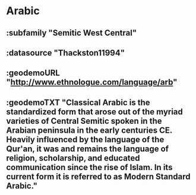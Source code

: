 # Arabic



## :subfamily "Semitic West Central"

## :datasource "Thackston11994"

## :geodemoURL "http://www.ethnologue.com/language/arb"

## :geodemoTXT "Classical Arabic is the standardized form that arose out of the myriad varieties of Central Semitic spoken in the Arabian peninsula in the early centuries CE. Heavily influenced by the language of the Qur'an, it was and remains the language of religion, scholarship, and educated communication since the rise of Islam. In its current form it is referred to as Modern Standard Arabic."


